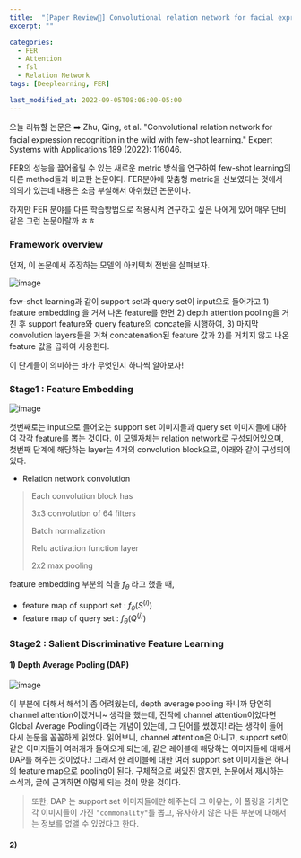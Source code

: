 ```yaml
---
title:  "[Paper Review📃] Convolutional relation network for facial expression recognition in the wild with few-shot learning!"
excerpt: ""

categories:
  - FER
  - Attention
  - fsl
  - Relation Network
tags: [Deeplearning, FER]

last_modified_at: 2022-09-05T08:06:00-05:00
---
```


오늘 리뷰할 논문은 ➡️ Zhu, Qing, et al. "Convolutional relation network for facial expression recognition in the wild with few-shot learning." Expert Systems with Applications 189 (2022): 116046.

FER의 성능을 끌어올릴 수 있는 새로운 metric 방식을 연구하여 few-shot learning의 다른 method들과 비교한 논문이다. FER분야에 맞춤형 metric을 선보였다는 것에서 의의가 있는데 내용은 조금 부실해서 아쉬웠던 논문이다. 

하지만 FER 분야를 다른 학습방법으로 적용시켜 연구하고 싶은 나에게 있어 매우 단비같은 그런 논문이랄까 ㅎㅎ


### Framework overview

먼저, 이 논문에서 주장하는 모델의 아키텍쳐 전반을 살펴보자. 

![image](https://user-images.githubusercontent.com/53431568/188362162-1a5700fb-98ef-4e45-988c-f98984f10cb4.png)

few-shot learning과 같이 support set과 query set이 input으로 들어가고 1) feature embedding 을 거쳐 나온 feature를 한면 2) depth attention pooling을 거친 후 support feature와 query feature의 concate을 시행하여, 3) 마지막 convolution layers들을 거쳐 concatenation된 feature 값과 2)를 거치지 않고 나온 feature 값을 곱하여 사용한다. 

이 단계들이 의미하는 바가 무엇인지 하나씩 알아보자!

### Stage1 : Feature Embedding

![image](https://user-images.githubusercontent.com/53431568/188363016-7987db8b-8242-4bf0-ae4a-48f65a9ff233.png)

첫번째로는 input으로 들어오는 support set 이미지들과 query set 이미지들에 대하여 각각 feature를 뽑는 것이다. 이 모델자체는 relation network로 구성되어있으며, 첫번째 단계에 해당하는 layer는 4개의 convolution block으로, 아래와 같이 구성되어있다. 

- Relation network convolution
> Each convolution block has
> 
> 3x3 convolution of 64 filters
> 
> Batch normalization
> 
> Relu activation function layer
> 
> 2x2 max pooling

feature embedding 부분의 식을 $f_\theta$ 라고 했을 때, 

- feature map of support set : $f_\theta(S^{(i)})$
- feature map of query set : $f_\theta(Q^{(j)})$ 


### Stage2 : Salient Discriminative Feature Learning

#### 1) Depth Average Pooling (DAP)

![image](https://user-images.githubusercontent.com/53431568/188363678-97cd3465-da53-439a-a6c7-f90d21a546b6.png)

이 부분에 대해서 해석이 좀 어려웠는데, depth average pooling 하니까 당연히 channel attention이겠거니~ 생각을 했는데, 진작에 channel attention이었다면 Global Average Pooling이라는 개념이 있는데, 그 단어를 썼겠지! 라는 생각이 들어 다시 논문을 꼼꼼하게 읽었다. 읽어보니, channel attention은 아니고, support set이 같은 이미지들이 여러개가 들어오게 되는데, 같은 레이블에 해당하는 이미지들에 대해서 DAP를 해주는 것이었다.! 그래서 한 레이블에 대한 여러 support set 이미지들은 하나의 feature map으로 pooling이 된다. 구체적으로 써있진 않지만, 논문에서 제시하는 수식과, 글에 근거하면 이렇게 되는 것이 맞을 것이다.

> 또한, DAP 는 support set 이미지들에만 해주는데 그 이유는, 이 풀링을 거치면 각 이미지들이 가진 `"commonality"`를 뽑고, 유사하지 않은 다른 부분에 대해서는 정보를 없앨 수 있었다고 한다. 


#### 2)







